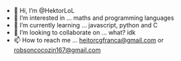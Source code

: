 - 👋 Hi, I’m @HektorLoL
- 👀 I’m interested in ... maths and programming languages
- 🌱 I’m currently learning ... javascript, python and C
- 💞️ I’m looking to collaborate on ... what? idk
- 📫 How to reach me ... heitorcgfranca@gmail.com or robsoncocozin167@gmail.com

<!---
HektorLoL/HektorLoL is a ✨ special ✨ repository because its `README.md` (this file) appears on your GitHub profile.
You can click the Preview link to take a look at your changes.
--->
